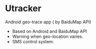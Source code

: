 Utracker
========

Android geo-trace app ( by BaiduMap API)


* Based on Android and BaiduMap API
* Warning when geo-location varies.
* SMS control system.
